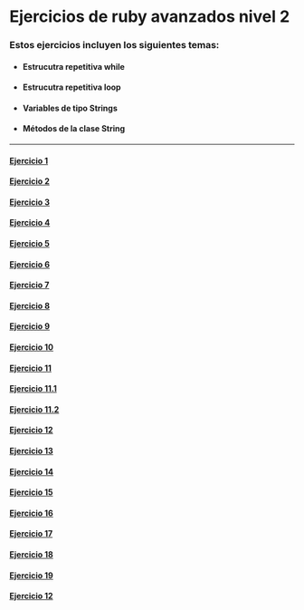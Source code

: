 # Ejercicios de ruby avanzados nivel 2

### Estos ejercicios incluyen los siguientes temas: 

* #### Estrucutra repetitiva while
* #### Estrucutra repetitiva loop
* #### Variables de tipo Strings
* #### Métodos de la clase String

 _____________________________________________

 #### [Ejercicio 1][1]
[1]:/Ejercicio1/ejercicio1.md

 #### [Ejercicio 2][2]
[2]:/Ejercicio2/ejercicio2.md

 #### [Ejercicio 3][3]
[3]:/Ejercicio3/ejercicio3.md

 #### [Ejercicio 4][4]
[4]:/Ejercicio4/ejercicio4.md

 #### [Ejercicio 5][5]
[5]:/Ejercicio5/ejercicio5.md

 #### [Ejercicio 6][6]
[6]:/Ejercicio6/ejercicio6.md

 #### [Ejercicio 7][7]
[7]:/Ejercicio7/ejercicio7.md

 #### [Ejercicio 8][8]
[8]:/Ejercicio8/ejercicio8.md

 #### [Ejercicio 9][9]
[9]:/Ejercicio9/ejercicio9.md

 #### [Ejercicio 10][10]
[10]:/Ejercicio10/ejercicio10.md

 #### [Ejercicio 11][11]
[11]:/Ejercicio11/ejercicio11.md

 #### [Ejercicio 11.1][12]
[12]:/Ejercicio11.1/ejercicio11.1.md

 #### [Ejercicio 11.2][13]
[13]:/Ejercicio11.2/ejercicio11.2.md

 #### [Ejercicio 12][14]
[14]:/Ejercicio12/ejercicio12.md

#### [Ejercicio 13][15]
[15]:/Ejercicio13/ejercicio13.md

#### [Ejercicio 14][16]
[16]:/Ejercicio14/ejercicio14.md

#### [Ejercicio 15][17]
[17]:/Ejercicio15/ejercicio15.md

#### [Ejercicio 16][18]
[18]:/Ejercicio16/ejercicio16.md

#### [Ejercicio 17][19]
[19]:/Ejercicio17/ejercicio17.md

#### [Ejercicio 18][20]
[20]:/Ejercicio18/ejercicio18.md

#### [Ejercicio 19][21]
[21]:/Ejercicio19/ejercicio19.md

#### [Ejercicio 12][22]
[22]:/Ejercicio20/ejercicio20.md

